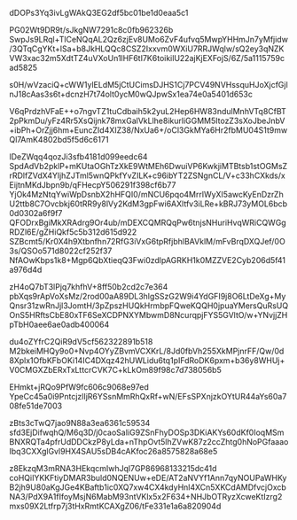 dDOPs3Yq3ivLgWAkQ3EG2df5bc01be1d0eaa5c1

PG02Wt9DR9t/sJkgNW7291c8c0fb962326b
SwpJs9LRql+TlCeNQqAL2Qz6zjEv8UMo6ZvF4ufvq5MwpYHHmJn7yMfjidw/3QTqCgYKt+lSa+b8JkHLQQc8CSZ2Ixxvm0WXiU7RRJWqlw/sQ2ey3qNZKVW3xac32m5XdtTZ4uVXoUn1lHF6tI7K6toikilU22ajKjEXFojS/6Z/5a1115759cad5825

s0H/wVzaciQ+cWW1ylELdM5jCtUCimsDJHS1Cj7PCV49NVHssquHJoXjcfGjlnJ18cAas3s6t+dcnzH7t74olt0ycM0wQJpwSx1ea74e0a5401d653c

V6qPrdzhVFaE++o7ngvTZ1tuCdbaih5k2yuL2Hep6HW83ndulMnhVTq8CfBT2pPkmDu/yFz4Rr5XsQijnk78mxGalVkLlhe8ikurliGGMM5ItozZ3sXoJbeJnbV+ibPh+OrZjj6hm+EuncZId4XIZ38/NxUa6+/oCl3GkMYa6Hr2fbMU04S1t9mwQl7AmK4802bd5f5d6c6171

lDeZWqq4qozJi3sfb4181d099eedc64
SpdAdVb2pklP+mKUtaOGhTzXkE9WtMEh6DwuiVP6KwkjiMTBtsb1stOGMsZrRDlfZVdX4YljhZJTml5wnQPkfYvZILK+c96ibYT2ZSNgnCL/V+c33hCXkds/xEijtnMKdJbpn9b/qFHecpY506291f398cf6b77
YjOk4MzNtqYwiWpDsnbX2hHFQI0/mNCU6pqo4MrrlWyXI5awcKyEnDzrZhU2ttb8C7Ovcbkj60tRR9y8lVy2KdM3gpFwi6AXltfv3iLRe+kBRJ73yMOL6bcb0d0302a6f9f7
QFODrxBgiMkXRAdrg9Or4ub/mDEXCQMRQqPw6tnjsNHuriHvqWRiCQWGgRDZl6E/gZHiQkf5c5b312d615d922
SZBcmt5/Kr0X4h9Xtbnfhn72RfG3iVxG6tpRfjbhlBAVklM/mFvBrqDXQJef/0O3s/QSOo571d8022cf252f37
NfAOwKbps1k8+Mgp6QbXtieqQ3Fwi0zdlpAGRKH1k0MZZVE2Cyb206d5f41a976d4d

zH4oQ7bT3lPjq7khfhV+8ff50b2cd2c7e364
pbXqs9rApVoXsMz/2rod00aA89DL3hlgSSzG2W9i4YdGFI9j8O6LtDeXg+MyQnsr31zwRnJjl3JomtH/3pZpszHUQkHrmbpFQweKQQH0jpuaYMersQuRsUQOnS5HRftsCbE80xTF6SeXCDPNXYMbwmD8NcurqpjFYS5GVltO/w+YNvjjZHpTbH0aee6ae0adb400064

du4oZYfrC2QiR9dV5cf562322891b518
M2bkeiMHQy9o0+Nvp4OYyZBvmVCXKrL/8Jd0fbVh255XkMPjnrFF/Qw/0d8Xplx1OfbKFbOKi14IC4DXqz42hUWLidu6tq1pIFdRoDK6pxm+b36y8WHUj+V0CMGXZbERxTxLttcrCVK7C+kLkOm89f98c7d738056b5

EHmkt+jRQo9PfW9fc606c9068e97ed
YpeCc45a0i9PntcjzlIjR6YSsnMmRhQxRf+wN/EFsSPXnjzkOYtUR44aYs60a708fe51de7003

zBts3cTwQ7jao9N88a3ea6361c59534
sfd3EjDifwqhQ/M6q3D/j0caoSaIiG9ZSnFhyDOSp3DKiAKYs60dKf0IoqMSmBNXRQTa4pfrUdDDCkzP8yLda+nThpOvt5lhZVwK87z2ccZhtg0hNoPGfaaaoIbq3CXXglGvl9HX4SAU5sDB4cAKfoc26a8575828a68e5

z8EkzqM3mRNA3HEkqcmIwhJql7GP86968133215dc41d
coHQiIYKKFtiyDMAR3buld0NQENUw+eDE/AT2aNVYf1Ann7qyNOUPaWHKyB2jh9U80aKgJGe4KBaftb1ic0XQ7xw4CX4kdyHnl4XCn5XKCdAMDfvcjOxcbNA3/PdX9A1fIfoyMsjN6MabM93ntVKlx5x2F634+NHJbOTRyzXcweKtIzrg2mxs09X2Ltfrp7j3tHxRmtKCAXgZ06/tFe331e1a6a820904d
